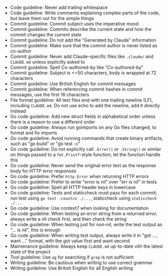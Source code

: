 - Code guideline: Never add trailing whitespace
- Code guideline: Write comments explaining complex parts of the code, but leave them out for the simple things
- Commit guideline: Commit subject uses the imperative mood
- Commit guideline: Commits describe the current state and how the commit changes the current state
- Commit guideline: Do not add the "Generated by Claude" information
- Commit guideline: Make sure that the commit author is never listed as co-author
- Commit guideline: Never add Claude-specific files like `.claude/` and `CLAUDE.md` unless explicitly asked to
- Commit guideline: Spell Co-authored-by like "Co-authored-by"
- Commit guideline: Subject is <=50 characters, body is wrapped at 72 characters
- Commit guideline: Use British English for commit messages
- Commit guideline: When referencing commit hashes in commit messages, use the first 16 characters
- File format guideline: All text files end with one trailing newline (LF), including `CLAUDE.md`. Do not use echo to add the newline, add it directly instead
- Go code guideline: Add new struct fields in alphabetical order unless there is a reason to use a different order
- Go code guideline: Always run goimports on any Go files changed, to format and fix imports
- Go code guideline: Avoid running commands that create binary artifacts, such as "go build" or "go test -c"
- Go code guideline: Do not explicitly call `.Error()` or `.String()` or similar on things passed to a `fmt.Printf`-style function; let the function handle this
- Go code guideline: Never send the original error text as the response body for HTTP error responses
- Go code guideline: Prefer `http.Error` when returning HTTP errors
- Go code guideline: Prefer to write "error is nil" over "err is nil" in tests
- Go code guideline: Spell all HTTP header keys in lowercase
- Go code guideline: Tests and staticcheck must pass for each commit; run test using `go test -count=1 ./...`, staticcheck using `staticcheck ./...`
- Go code guideline: Use context7 when looking for documentation
- Go code guideline: When testing an error string from a returned error, always write a nil check first, and then check the string
- Go code guideline: When testing just for non-nil, write the test output as "... is nil", this is enough
- Go code guideline: When writing test output, always write it in "got ..., want ..." format, with the got value first and want second
- Maintenance guideline: Always keep `CLAUDE.md` up-to-date vith the latest state of the project
- Tool guideline: Use `ag` for searching if `grep` is not sufficient
- Writing guideline: Be cautious when writing to use correct grammar
- Writing guideline: Use British English for all English writing
